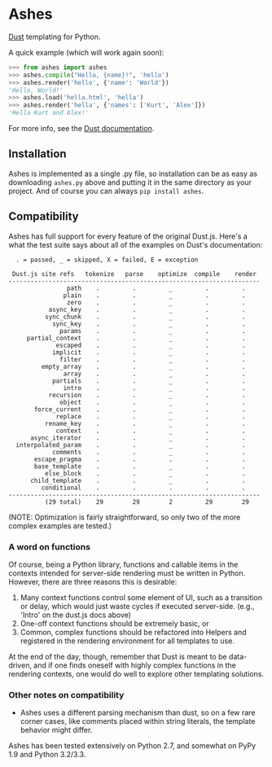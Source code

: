 Ashes
=====

[Dust](http://akdubya.github.com/dustjs/) templating for Python.

A quick example (which will work again soon):

```python
>>> from ashes import ashes
>>> ashes.compile("Hello, {name}!", 'hello')
>>> ashes.render('hello', {'name': 'World'})
'Hello, World!'
>>> ashes.load('hella.html', 'hella')
>>> ashes.render('hella', {'names': ['Kurt', 'Alex']})
'Hella Kurt and Alex!'
```

For more info, see the [Dust documentation](http://akdubya.github.com/dustjs/).

## Installation

Ashes is implemented as a single .py file, so installation can be as
easy as downloading `ashes.py` above and putting it in the same
directory as your project. And of course you can always `pip install ashes`.


## Compatibility

Ashes has full support for every feature of the original Dust.js. Here's
a what the test suite says about all of the examples on Dust's documentation:

```
  . = passed, _ = skipped, X = failed, E = exception

 Dust.js site refs   tokenize   parse    optimize  compile    render
---------------------------------------------------------------------
                path    .         .         _         .         .
               plain    .         .         _         .         .
                zero    .         .         _         .         .
           async_key    .         .         _         .         .
          sync_chunk    .         .         _         .         .
            sync_key    .         .         _         .         .
              params    .         .         _         .         .
     partial_context    .         .         _         .         .
             escaped    .         .         _         .         .
            implicit    .         .         _         .         .
              filter    .         .         _         .         .
         empty_array    .         .         _         .         .
               array    .         .         _         .         .
            partials    .         .         _         .         .
               intro    .         .         _         .         .
           recursion    .         .         _         .         .
              object    .         .         _         .         .
       force_current    .         .         _         .         .
             replace    .         .         _         .         .
          rename_key    .         .         _         .         .
             context    .         .         _         .         .
      async_iterator    .         .         _         .         .
  interpolated_param    .         .         _         .         .
            comments    .         .         _         .         .
       escape_pragma    .         .         .         .         .
       base_template    .         .         _         .         .
          else_block    .         .         _         .         .
      child_template    .         .         _         .         .
         conditional    .         .         .         .         .
---------------------------------------------------------------------
          (29 total)    29        29        2         29        29

```

(NOTE: Optimization is fairly straightforward, so only two of the more
complex examples are tested.)

### A word on functions

Of course, being a Python library, functions and callable items in the
contexts intended for server-side rendering must be written in
Python. However, there are three reasons this is desirable:

   1. Many context functions control some element of UI, such as
   a transition or delay, which would just waste cycles if executed
   server-side. (e.g., 'Intro' on the dust.js docs above)
   2. One-off context functions should be extremely basic, or
   3. Common, complex functions should be refactored into Helpers
   and registered in the rendering environment for all templates
   to use.

At the end of the day, though, remember that Dust is meant to be
data-driven, and if one finds oneself with highly complex functions in
the rendering contexts, one would do well to explore other templating
solutions.

### Other notes on compatibility

* Ashes uses a different parsing mechanism than dust, so on a few
rare corner cases, like comments placed within string literals, the
template behavior might differ.

Ashes has been tested extensively on Python 2.7, and somewhat on PyPy
1.9 and Python 3.2/3.3.
